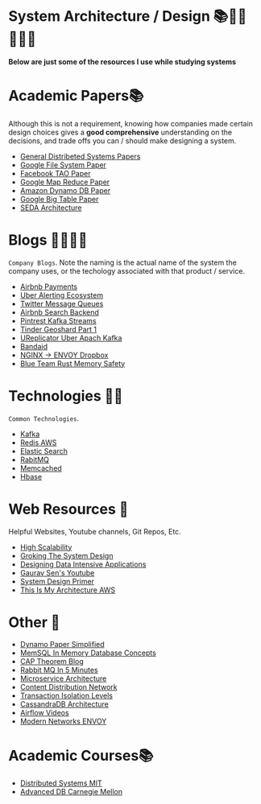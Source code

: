 # **System Architecture / Design** 📚👨‍💻👩‍💻🔥 
#### Below are just some of the resources I use while studying systems

# **Academic Papers**📚
Although this is not a requirement, knowing how companies made certain design choices gives a **good comprehensive** understanding on the decisions, and trade offs you can / should make designing a system.
* [General Distribeted Systems Papers](http://dsrg.pdos.csail.mit.edu/papers/)
* [Google File System Paper](https://static.googleusercontent.com/media/research.google.com/en//archive/gfs-sosp2003.pdf)
* [Facebook TAO Paper](https://www.usenix.org/system/files/conference/atc13/atc13-bronson.pdf)
* [Google Map Reduce Paper](https://static.googleusercontent.com/media/research.google.com/en//archive/mapreduce-osdi04.pdf)
* [Amazon Dynamo DB Paper](https://www.allthingsdistributed.com/files/amazon-dynamo-sosp2007.pdf)
* [Google Big Table Paper](https://static.googleusercontent.com/media/research.google.com/en//archive/bigtable-osdi06.pdf)
* [SEDA Architecture](http://www.sosp.org/2001/papers/welsh.pdf)

# **Blogs 👨‍💻👩‍💻**
`Company Blogs`. Note the naming is the actual name of the system the company uses, 
or the techology associated with that product / service.
* [Airbnb Payments](https://medium.com/airbnb-engineering/scaling-airbnbs-payment-platform-43ebfc99b324)
* [Uber Alerting Ecosystem](https://eng.uber.com/observability-at-scale/)
* [Twitter Message Queues](https://blog.twitter.com/engineering/en_us/a/2015/handling-five-billion-sessions-a-day-in-real-time.html)
* [Airbnb Search Backend](https://medium.com/airbnb-engineering/nebula-as-a-storage-platform-to-build-airbnbs-search-backends-ecc577b05f06)
* [Pintrest Kafka Streams](https://medium.com/@Pinterest_Engineering/using-kafka-streams-api-for-predictive-budgeting-9f58d206c996)
* [Tinder Geoshard Part 1](https://medium.com/tinder-engineering/geosharded-recommendations-part-1-sharding-approach-d5d54e0ec77a)
* [UReplicator Uber Apach Kafka](https://eng.uber.com/ureplicator/)
* [Bandaid](https://dropbox.tech/infrastructure/meet-bandaid-the-dropbox-service-proxy)
* [NGINX -> ENVOY Dropbox](https://dropbox.tech/infrastructure/how-we-migrated-dropbox-from-nginx-to-envoy)
* [Blue Team Rust Memory Safety](https://tiemoko.com/blog/blue-team-rust/)

# **Technologies 💾💽**
`Common Technologies`.
* [Kafka](https://kafka.apache.org/)
* [Redis AWS](https://aws.amazon.com/redis/)
* [Elastic Search](https://www.elastic.co/products/elasticsearch)
* [RabitMQ](https://www.rabbitmq.com/)
* [Memcached](https://memcached.org/)
* [Hbase](https://hbase.apache.org/)

# **Web Resources 💎**
Helpful Websites, Youtube channels, Git Repos, Etc. 
* [High Scalability](http://highscalability.squarespace.com/blog/category/strategy)
* [Groking The System Design](https://www.educative.io/collection/5668639101419520/5649050225344512)
* [Designing Data Intensive Applications](https://pdfs.semanticscholar.org/24f1/4e3b30012c2bc7e3abbdb16e2b3365d6f920.pdf)
* [Gaurav Sen's Youtube](https://www.youtube.com/playlist?list=PLMCXHnjXnTnvo6alSjVkgxV-VH6EPyvoX)
* [System Design Primer](https://github.com/donnemartin/system-design-primer)
* [This Is My Architecture AWS](https://www.youtube.com/playlist?list=PLhr1KZpdzukdeX8mQ2qO73bg6UKQHYsHb)

# **Other 🤖**
 * [Dynamo Paper Simplified](https://www.dynamodbguide.com/the-dynamo-paper/)
 * [MemSQL In Memory Database Concepts](https://docs.memsql.com/concepts/v6.8/concepts-overview/)
 * [CAP Theorem Blog](https://mwhittaker.github.io/blog/an_illustrated_proof_of_the_cap_theorem/)
 * [Rabbit MQ In 5 Minutes](https://www.youtube.com/watch?v=deG25y_r6OY)
 * [Microservice Architecture](https://microservices.io/patterns/index.html)
 * [Content Distribution Network](https://www.akamai.com/us/en/resources/content-distribution-network.jsp)
 * [Transaction Isolation Levels](https://docs.microsoft.com/en-us/sql/odbc/reference/develop-app/transaction-isolation-levels?view=sql-server-2017)
 * [CassandraDB Architecture](https://docs.datastax.com/en/archived/cassandra/3.0/cassandra/architecture/archIntro.html)
 * [Airflow Videos](https://www.youtube.com/watch?v=AHMm1wfGuHE&list=PLYizQ5FvN6pvIOcOd6dFZu3lQqc6zBGp2)
 * [Modern Networks ENVOY](https://blog.envoyproxy.io/introduction-to-modern-network-load-balancing-and-proxying-a57f6ff80236)
 
 # **Academic Courses**📚
 * [Distributed Systems MIT](https://pdos.csail.mit.edu/6.824/)
 * [Advanced DB Carnegie Mellon](https://15721.courses.cs.cmu.edu/spring2020/)
 
 

    







